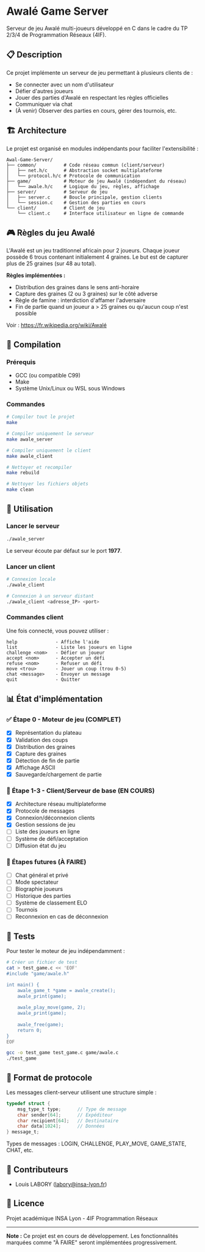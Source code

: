 # Awalé Game Server

Serveur de jeu Awalé multi-joueurs développé en C dans le cadre du TP 2/3/4 de Programmation Réseaux (4IF).

## 📋 Description

Ce projet implémente un serveur de jeu permettant à plusieurs clients de :
- Se connecter avec un nom d'utilisateur
- Défier d'autres joueurs
- Jouer des parties d'Awalé en respectant les règles officielles
- Communiquer via chat
- (À venir) Observer des parties en cours, gérer des tournois, etc.

## 🏗️ Architecture

Le projet est organisé en modules indépendants pour faciliter l'extensibilité :

```
Awal-Game-Server/
├── common/          # Code réseau commun (client/serveur)
│   ├── net.h/c      # Abstraction socket multiplateforme
│   └── protocol.h/c # Protocole de communication
├── game/            # Moteur de jeu Awalé (indépendant du réseau)
│   └── awale.h/c    # Logique du jeu, règles, affichage
├── server/          # Serveur de jeu
│   ├── server.c     # Boucle principale, gestion clients
│   └── session.c    # Gestion des parties en cours
└── client/          # Client de jeu
    └── client.c     # Interface utilisateur en ligne de commande
```

## 🎮 Règles du jeu Awalé

L'Awalé est un jeu traditionnel africain pour 2 joueurs. Chaque joueur possède 6 trous contenant initialement 4 graines. Le but est de capturer plus de 25 graines (sur 48 au total).

**Règles implémentées :**
- Distribution des graines dans le sens anti-horaire
- Capture des graines (2 ou 3 graines) sur le côté adverse
- Règle de famine : interdiction d'affamer l'adversaire
- Fin de partie quand un joueur a > 25 graines ou qu'aucun coup n'est possible

Voir : https://fr.wikipedia.org/wiki/Awalé

## 🔧 Compilation

### Prérequis
- GCC (ou compatible C99)
- Make
- Système Unix/Linux ou WSL sous Windows

### Commandes

```bash
# Compiler tout le projet
make

# Compiler uniquement le serveur
make awale_server

# Compiler uniquement le client
make awale_client

# Nettoyer et recompiler
make rebuild

# Nettoyer les fichiers objets
make clean
```

## 🚀 Utilisation

### Lancer le serveur

```bash
./awale_server
```

Le serveur écoute par défaut sur le port **1977**.

### Lancer un client

```bash
# Connexion locale
./awale_client

# Connexion à un serveur distant
./awale_client <adresse_IP> <port>
```

### Commandes client

Une fois connecté, vous pouvez utiliser :

```
help              - Affiche l'aide
list              - Liste les joueurs en ligne
challenge <nom>   - Défier un joueur
accept <nom>      - Accepter un défi
refuse <nom>      - Refuser un défi
move <trou>       - Jouer un coup (trou 0-5)
chat <message>    - Envoyer un message
quit              - Quitter
```

## 📊 État d'implémentation

### ✅ Étape 0 - Moteur de jeu (COMPLET)
- [x] Représentation du plateau
- [x] Validation des coups
- [x] Distribution des graines
- [x] Capture des graines
- [x] Détection de fin de partie
- [x] Affichage ASCII
- [x] Sauvegarde/chargement de partie

### 🚧 Étape 1-3 - Client/Serveur de base (EN COURS)
- [x] Architecture réseau multiplateforme
- [x] Protocole de messages
- [x] Connexion/déconnexion clients
- [x] Gestion sessions de jeu
- [ ] Liste des joueurs en ligne
- [ ] Système de défi/acceptation
- [ ] Diffusion état du jeu

### 📝 Étapes futures (À FAIRE)
- [ ] Chat général et privé
- [ ] Mode spectateur
- [ ] Biographie joueurs
- [ ] Historique des parties
- [ ] Système de classement ELO
- [ ] Tournois
- [ ] Reconnexion en cas de déconnexion

## 🧪 Tests

Pour tester le moteur de jeu indépendamment :

```bash
# Créer un fichier de test
cat > test_game.c << 'EOF'
#include "game/awale.h"

int main() {
    awale_game_t *game = awale_create();
    awale_print(game);
    
    awale_play_move(game, 2);
    awale_print(game);
    
    awale_free(game);
    return 0;
}
EOF

gcc -o test_game test_game.c game/awale.c
./test_game
```

## 📝 Format de protocole

Les messages client-serveur utilisent une structure simple :

```c
typedef struct {
    msg_type_t type;      // Type de message
    char sender[64];      // Expéditeur
    char recipient[64];   // Destinataire
    char data[1024];      // Données
} message_t;
```

Types de messages : LOGIN, CHALLENGE, PLAY_MOVE, GAME_STATE, CHAT, etc.

## 🤝 Contributeurs

- Louis LABORY (labory@insa-lyon.fr)

## 📄 Licence

Projet académique INSA Lyon - 4IF Programmation Réseaux

---

**Note :** Ce projet est en cours de développement. Les fonctionnalités marquées comme "À FAIRE" seront implémentées progressivement.